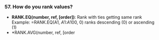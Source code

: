 ### 57. **How do you rank values?**

- **RANK.EQ(number, ref, [order])**: Rank with ties getting same rank
Example: =RANK.EQ(A1, $A$1:$A$100, 0) ranks descending (0) or ascending (1)
- *RANK.AVG(number, ref, [order
